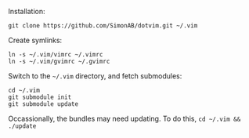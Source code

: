 Installation:

    git clone https://github.com/SimonAB/dotvim.git ~/.vim

Create symlinks:

    ln -s ~/.vim/vimrc ~/.vimrc
    ln -s ~/.vim/gvimrc ~/.gvimrc

Switch to the `~/.vim` directory, and fetch submodules:

    cd ~/.vim
    git submodule init
    git submodule update

Occassionally, the bundles may need updating.  To do this, `cd ~/.vim && ./update`
